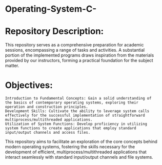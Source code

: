 # Operating-System-C-

# Repository Description:

This repository serves as a comprehensive preparation for academic sessions, encompassing a range of tasks and activities. A substantial portion of the implemented programs draws inspiration from the materials provided by our instructors, forming a practical foundation for the subject matter.

# Objectives:

    Introduction to Fundamental Concepts: Gain a solid understanding of the basics of contemporary operating systems, exploring their operation and construction principles.
    Development Skills: Cultivate the ability to leverage system calls effectively for the successful implementation of straightforward multiprocess/multithreaded applications.
    Utilization of System Functions: Develop proficiency in utilizing system functions to create applications that employ standard input/output channels and access files.

This repository aims to facilitate an exploration of the core concepts behind modern operating systems, fostering the skills necessary for the development of efficient, multiprocess/multithreaded applications that interact seamlessly with standard input/output channels and file systems.
